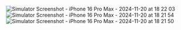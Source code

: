 ![Simulator Screenshot - iPhone 16 Pro Max - 2024-11-20 at 18 22 03](https://github.com/user-attachments/assets/25965e0e-ddbe-4342-9f5f-83e213a20674)
![Simulator Screenshot - iPhone 16 Pro Max - 2024-11-20 at 18 21 54](https://github.com/user-attachments/assets/d4791301-4c35-4fb9-abe2-947d5a131583)
![Simulator Screenshot - iPhone 16 Pro Max - 2024-11-20 at 18 21 50](https://github.com/user-attachments/assets/3db9d9c9-b7f8-4a47-ad33-6199b3b96209)
